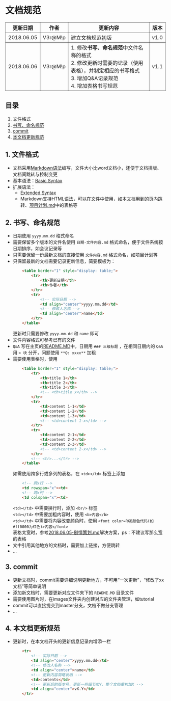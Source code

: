 # 文档规范

<table border="1" style="display: table;">
    <tr>
        <th>更新日期</th>
        <th>作者</th>
        <th>更新内容</th>
        <th>版本</th>
    </tr>
    <tr>
        <td align="center">2018.06.05</td>
        <td align="center">V3r@M!p</td>
        <td>建立文档规范初版</td>
        <td align="center">v1.0</td>
    </tr>
    <tr>
        <td align="center">2018.06.06</td>
        <td align="center">V3r@M!p</td>
        <td>
            1. 修改<b>书写、命名规范</b>中文件名称的格式
            <br/>
            2. 修改更新时需要的记录（使用表格），并制定相应的书写格式
            <br/>
            3. 增加Q&A记录规范
            <br/>
            4. 增加表格书写规范
        </td>
        <td align="center">v1.1</td>
    </tr>
</table>

## 目录
1. [文件格式](#1-文件格式)
2. [书写、命名规范](#2-书写、命名规范)
3. [commit](#3-commit)
4. [本文档更新规范](#4-本文档更新规范)

## 1. 文件格式

- 文档采用[Markdown语法](https://www.markdownguide.org/getting-started)编写，文件大小比word文档小，还便于文档排版、文档间跳转与控制变更
- 基本语法：[Basic Syntax](https://www.markdownguide.org/basic-syntax)
- 扩展语法：
    - [Extended Syntax](https://www.markdownguide.org/extended-syntax)
    - Markdown支持HTML语法，可以在文件中使用，如本文档用到的页内跳转、[项目计划.md](planning/project/项目计划.md)中的表格等

## 2. 书写、命名规范

- 日期使用 `yyyy.mm.dd` 格式命名
- 需要保留多个版本的文件名使用 `日期-文件内容.md` 格式命名，便于文件系统按日期排序，如会议记录等
- 只需要保留一份最新文档的直接使用 `文件内容.md` 格式命名，如项目计划等
- 只保留最新的文档需要记录更新信息，简要模板为：
    ```html
        <table border="1" style="display: table;">
            <tr>
                <th>更新日期</th>
                <th>作者</th>
            </tr>
            <tr>
                <!-- 实际日期 -->
                <td align="center">yyyy.mm.dd</td>
                <!-- 修改人名称 -->
                <td align="center">name</td>
            </tr>
        </table>
    ```
    更新时只需要修改 `yyyy.mm.dd` 和 `name` 即可
- 文件内容格式可参考已有的文件
- `Q&A` 写在主页的[README.MD](./README.MD)中，日期用 `### 三级标题` ，在相同日期内的 `Q&A` 用 `> 块` 分开，问题使用 `**Q: xxxx**` 加粗
- 需要使用表格时，使用
    ```html
        <table border="1" style="display: table;">
            <tr>
                <th>title 1</th>
                <th>title 2</th>
                <th>title 3</th>
                <!-- <th>title x</th> -->
            </tr>
            <tr>
                <td>content 1-1</td>
                <td>content 1-2</td>
                <td>content 1-3</td>
                <!-- <td>content 1-x</td> -->
            </tr>
            <tr>
                <td>content 2-1</td>
                <td>content 2-2</td>
                <td>content 2-3</td>
                <!-- <td>content 2-x</td> -->
            </tr>
            <!-- <tr>...</tr> -->
        </table>
    ```
    如需使用跨多行或多列的表格，在 `<td></td>` 标签上添加
    ```html
        <!-- 跨x行 -->
        <td rowspan="x"><td>
        <!-- 跨x列 -->
        <td colspan="x"><td>
    ```
    `<td></td>` 中需要换行时，添加 `<br/>` 标签  
    `<td></td>` 中需要加粗内容时，使用 `<b>内容</b>`  
    `<td></td>` 中需要将内容改变颜色时，使用 `<font color=RGB颜色代码(如#ff0000为红色)>内容</font>`  
    表格太宽时，参考[2018.06.05-剧情策划.md](planning/game/2018.06.05-剧情策划.md)解决方案，ps：不建议写那么宽的表格
- 文中引用其他地方的文档时，需要加上链接，方便跳转
- ...

## 3. commit

- 更新文档时，commit需要详细说明更新地方，不可用“一次更新”，“修改了xx文档”等简单说明
- 添加新文档时，需要更新对应文件夹下的 `README.MD` 目录文件
- 需要使用图片时，在images文件夹内创建对应的文件夹管理，如tutorial
- commit可以直接提交到master分支，文档不做分支管理
- ...

## 4. 本文档更新规范

- 更新时，在本文档开头的更新信息记录内增添一栏
    ```html
        <tr>
            <!-- 实际日期 -->
            <td align="center">yyyy.mm.dd</td>
            <!-- 修改人名称 -->
            <td align="center">name</td>
            <!-- 更新内容简略说明 -->
            <td>contents</td>
            <!-- 更新后的版本号，更新一些细节加Y，整个文档重构加X -->
            <td align="center">vX.Y</td>
        </tr>
    ```